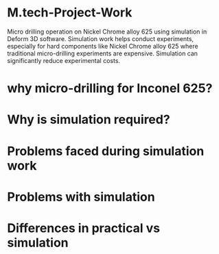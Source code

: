 # M.tech-Project-Work
Micro drilling operation on Nickel Chrome alloy 625 using simulation in Deform 3D software. Simulation work helps conduct experiments, especially for hard components like Nickel Chrome alloy 625 where traditional micro-drilling experiments are expensive. Simulation can significantly reduce experimental costs.

# why micro-drilling for Inconel 625?
# Why is simulation required?
# Problems faced during simulation work 
# Problems with simulation
# Differences in practical vs simulation
